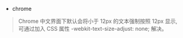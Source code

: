 + chrome 
> Chrome 中文界面下默认会将小于 12px 的文本强制按照 12px 显示,  
> 可通过加入 CSS 属性 -webkit-text-size-adjust: none; 解决。
